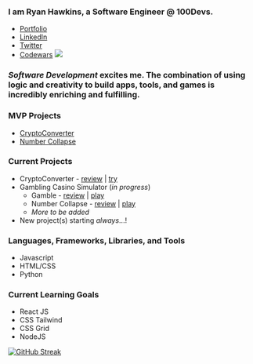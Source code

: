 ### I am Ryan Hawkins, a **Software Engineer** @ 100Devs. 

- [Portfolio](https://www.ryankhawkins.dev)
- [LinkedIn](https://www.linkedin.com/in/ryankhawkins/)
- [Twitter](https://twitter.com/f5devlife)  
- [Codewars](https://www.codewars.com/users/RyanKHawkins)  ![](https://www.codewars.com/users/RyanKHawkins/badges/small)


### _Software Development_ excites me. The combination of using logic and creativity to build apps, tools, and games is incredibly enriching and fulfilling.


### MVP Projects
- [CryptoConverter](https://github.com/RyanKHawkins/CryptoConverter)
- [Number Collapse](https://github.com/RyanKHawkins/Hi-Low-Number-Collapse)



### Current Projects

- CryptoConverter - [review](https://github.com/RyanKHawkins/CryptoConverter) | [try](https://RyanKHawkins.github.io/CryptoConverter)
- Gambling Casino Simulator (_in progress_)
    - Gamble - [review](https://github.com/RyanKHawkins/Gamble) | [play](https://f5devlife.github.io/Gamble/)
    - Number Collapse - [review](https://github.com/RyanKHawkins/Hi-Low-Number-Collapse) | [play](https://f5devlife.github.io/Hi-Low-Number-Collapse/)
    - _More to be added_
- New project(s) starting *always*...!


### Languages, Frameworks, Libraries, and Tools
- Javascript
- HTML/CSS
- Python


### Current Learning Goals
- React JS
- CSS Tailwind
- CSS Grid 
- NodeJS


[![GitHub Streak](https://github-readme-streak-stats.herokuapp.com/?user=RyanKHawkins&theme=dark)](https://git.io/streak-stats)
